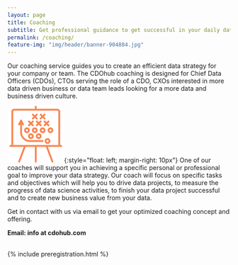 ```yaml
---
layout: page
title: Coaching
subtitle: Get professional guidance to get successful in your daily data business.
permalink: /coaching/
feature-img: "img/header/banner-904884.jpg"
---
```


Our coaching service guides you to create an efficient data strategy for 
your company or team. The CDOhub coaching is designed for Chief Data 
Officers (CDOs), CTOs serving the role of a CDO, CXOs interested in more 
data driven business or data team leads looking for a more data and 
business driven culture.

![Strategy](/img/icons/strategy.png){:style="float: left; margin-right: 10px"}
One of our coaches will support you in achieving a specific personal or 
professional goal to improve your data strategy. Our coach will focus 
on specific tasks and objectives which will help you to drive data projects, 
to measure the progress of data science activities, to finish your 
data project successful and to create new business value from your data.

Get in contact with us via email to get your optimized coaching concept 
and offering.

**Email: info at cdohub.com**

<br>
{% include preregistration.html %}